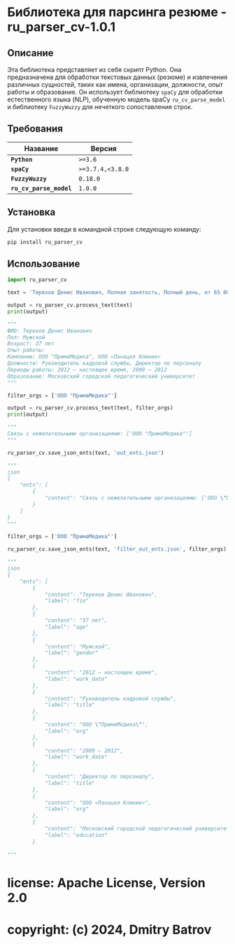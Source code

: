 # Библиотека для парсинга резюме - ru_parser_cv-1.0.1

## Описание

Эта библиотека представляет из себя скрипт Python. Она предназначена для обработки текстовых данных (резюме) и извлечения различных сущностей, таких как имена, организации, должности, опыт работы и образование. Он использует библиотеку `spaCy` для обработки естественного языка (NLP), обученную модель spaCy `ru_cv_parse_model` и библиотеку `FuzzyWuzzy` для нечеткого сопоставления строк.

## Требования

| Название | Версия |
| --- | --- |
| **`Python`** | `>=3.6` |
| **`spaCy`** | `>=3.7.4,<3.8.0` |
| **`FuzzyWuzzy`** | `0.18.0` |
| **`ru_cv_parse_model`** | `1.0.0` |

## Установка

Для установки введи в командной строке следующую команду:
```bash
pip install ru_parser_cv
```

## Использование

```python
import ru_parser_cv

text = 'Терехов Денис Иванович, Полная занятость, Полный день, от 65 000 руб., +7 (ХХХ) ХХХ-ХХ-ХХ, email@gmail.com, Российская Федерация, г. Москва, Возможен, Высшее, 15 марта 1985 (37 лет), Мужской, Женат (есть дети), 2012 — настоящее время (10 лет), Руководитель кадровой службы, ООО "ПримаМедика", г. Москва, Кадровый аудит, восстановление и ведение кадрового учета, оптимизация бизнес-процессов, связанных с документооборотом, Ведение кадрового учета в полном объеме, создание и ведение персонала, создание и частичное ведение табеля учета рабочего времени, расчет заработной платы, больничных, отпускных, КНО, Успешное прохождение проверок ГИТ, ФСС, ПФР, Роспотребнадзора, Участие в организации учебной деятельности, лицензирование образовательной деятельности, лицензирования медицинской деятельности, 2009 — 2012 (3 года), Директор по персоналу, ООО «Панацея Клиник», г. Москва, Директор по персоналу в единственном лице, Восстановление и ведение кадрового учета в полном объеме, Построение системы работы с персоналом, создание системы адаптации медицинского персонала, Юридическое обеспечение работы организации с персоналом, консультации по досудебному ведению дел юридическим лицом, Организация подбора и обучения персонала, организация обучения врачей, Организация работы подразделений, взаимодействия кадровой службы и бухгалтерии, табелирование, курирование взаимодействия с ГИТ, прохождение проверок, Поиск персонала на все позиции, Московский городской педагогический университет, г. Москва, 2008 (14 лет назад), Юридический (гражданско-правовая специализация), Юрист, Очная, Аналитика для HR, Институт профессионального кадровика, г. Москва, 2017 (5 лет назад), Английский - базовые знания, MS Office, Консультант (серебряный сертификат), Гарант, 1С ЗиК, КА, ЗУП 7.7, 8.1, 8.2, 8.3), AcOpen, Есть (В).TabError'

output = ru_parser_cv.process_text(text)
print(output)

"""
ФИО: Терехов Денис Иванович
Пол: Мужской
Возраст: 37 лет
Опыт работы:
Компании: ООО "ПримаМедика", ООО «Панацея Клиник»
Должности: Руководитель кадровой службы, Директор по персоналу
Периоды работы: 2012 — настоящее время, 2009 — 2012
Образование: Московский городской педагогический университет
"""

filter_orgs = ['ООО "ПримаМедика"']

output = ru_parser_cv.process_text(text, filter_orgs)
print(output)

"""
Связь с нежелательными организациями: ['ООО "ПримаМедика"']
"""

ru_parser_cv.save_json_ents(text, 'out_ents.json')

"""
json
{
    "ents": [
        {
            "content": "Связь с нежелательными организациями: ['ООО \"ПримаМедика\"']"
        }
    ]
}
"""

filter_orgs = ['ООО "ПримаМедика"']

ru_parser_cv.save_json_ents(text, 'filter_out_ents.json', filter_orgs)

"""
json
{
    "ents": [
        {
            "content": "Терехов Денис Иванович",
            "label": "fio"
        },
        {
            "content": "37 лет",
            "label": "age"
        },
        {
            "content": "Мужской",
            "label": "gender"
        },
        {
            "content": "2012 — настоящее время",
            "label": "work_date"
        },
        {
            "content": "Руководитель кадровой службы",
            "label": "title"
        },
        {
            "content": "ООО \"ПримаМедика\"",
            "label": "org"
        },
        {
            "content": "2009 — 2012",
            "label": "work_date"
        },
        {
            "content": "Директор по персоналу",
            "label": "title"
        },
        {
            "content": "ООО «Панацея Клиник»",
            "label": "org"
        },
        {
            "content": "Московский городской педагогический университет",
            "label": "education"
        }
 
"""

```

# license: Apache License, Version 2.0
# copyright: (c) 2024, Dmitry Batrov